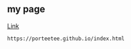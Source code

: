 ## my page
[Link](https://porteetee.github.io/index.html)
```bash
https://porteetee.github.io/index.html
```
